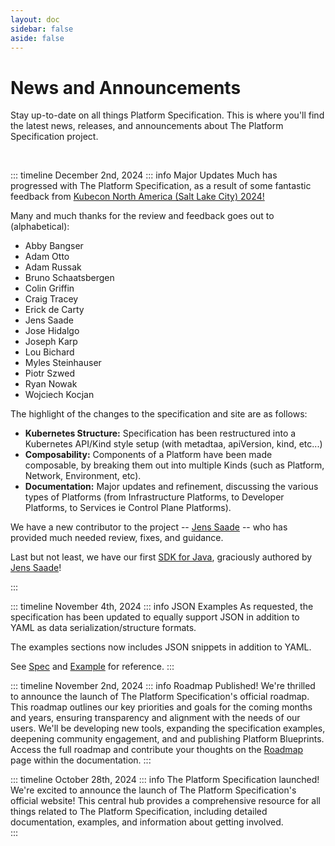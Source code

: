 ```yaml
---
layout: doc
sidebar: false
aside: false
---
```


# News and Announcements

Stay up-to-date on all things Platform Specification.  This is where you'll find the latest news, releases, and announcements about The Platform Specification project.

<p>&nbsp;</p>

::: timeline December 2nd, 2024
::: info Major Updates
Much has progressed with The Platform Specification, as a result of some fantastic feedback from [Kubecon North America (Salt Lake City) 2024!](https://events.linuxfoundation.org/kubecon-cloudnativecon-north-america/)

Many and much thanks for the review and feedback goes out to (alphabetical):

  - Abby Bangser
  - Adam Otto
  - Adam Russak
  - Bruno Schaatsbergen
  - Colin Griffin
  - Craig Tracey
  - Erick de Carty
  - Jens Saade
  - Jose Hidalgo
  - Joseph Karp
  - Lou Bichard
  - Myles Steinhauser
  - Piotr Szwed
  - Ryan Nowak
  - Wojciech Kocjan

The highlight of the changes to the specification and site are as follows:

  * **Kubernetes Structure:**  Specification has been restructured into a Kubernetes API/Kind style setup (with metadtaa, apiVersion, kind, etc...)
  * **Composability:**  Components of a Platform have been made composable, by breaking them out into multiple Kinds (such as Platform, Network, Environment, etc).
  * **Documentation:**  Major updates and refinement, discussing the various types of Platforms (from Infrastructure Platforms, to Developer Platforms, to Services ie Control Plane Platforms).

We have a new contributor to the project -- [Jens Saade](https://github.com/jenssaade) -- who has provided much needed review, fixes, and guidance.

Last but not least, we have our first [SDK for Java](https://github.com/verticle-io/platformspec-model-java), graciously authored by [Jens Saade](https://github.com/jenssaade)!

:::

::: timeline November 4th, 2024
::: info JSON Examples
As requested, the specification has been updated to equally support JSON in addition to YAML as data serialization/structure formats.

The examples sections now includes JSON snippets in addition to YAML.

See [Spec](docs/spec/spec) and [Example](docs/spec/example) for reference.
:::

::: timeline November 2nd, 2024
::: info Roadmap Published!
We're thrilled to announce the launch of The Platform Specification's official roadmap.  This roadmap outlines our key priorities and goals for the coming months and years, ensuring transparency and alignment with the needs of our users.  We'll be developing new tools, expanding the specification examples, deepening community engagement, and and publishing Platform Blueprints.  Access the full roadmap and contribute your thoughts on the [Roadmap](docs/project/roadmap) page within the documentation.
:::

::: timeline October 28th, 2024
::: info The Platform Specification launched!
We're excited to announce the launch of The Platform Specification's official website! This central hub provides a comprehensive resource for all things related to The Platform Specification, including detailed documentation, examples, and information about getting involved.  
:::

